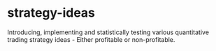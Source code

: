 # strategy-ideas
Introducing, implementing and statistically testing various quantitative trading strategy ideas - Either profitable or non-profitable.

